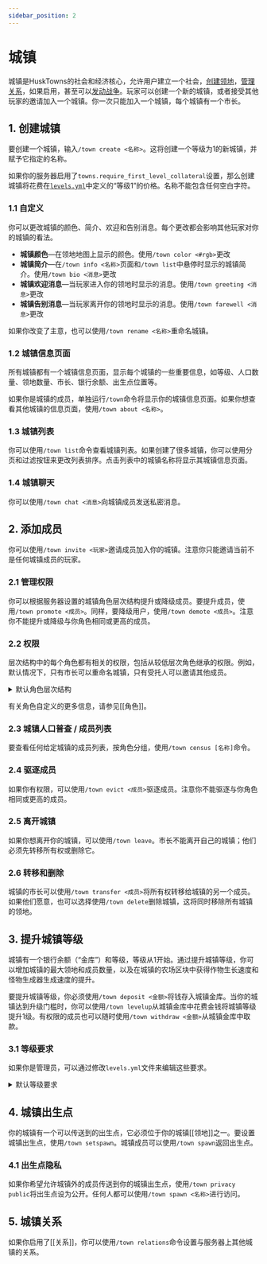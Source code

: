 ```yaml
---
sidebar_position: 2
---
```


# 城镇

城镇是HuskTowns的社会和经济核心，允许用户建立一个社会，[创建领地](claims)，[管理关系](Relations)，如果启用，甚至可以[发动战争](Wars)。玩家可以创建一个新的城镇，或者接受其他玩家的邀请加入一个城镇。你一次只能加入一个城镇，每个城镇有一个市长。

## 1. 创建城镇
要创建一个城镇，输入`/town create <名称>`。这将创建一个等级为1的新城镇，并赋予它指定的名称。

如果你的服务器启用了`towns.require_first_level_collateral`设置，那么创建城镇将花费在[`levels.yml`](config-files)中定义的“等级1”的价格。名称不能包含任何空白字符。

### 1.1 自定义
你可以更改城镇的颜色、简介、欢迎和告别消息。每个更改都会影响其他玩家对你的城镇的看法。
* **城镇颜色**—在领地地图上显示的颜色。使用`/town color <#rgb>`更改
* **城镇简介**—在`/town info <名称>`页面和`/town list`中悬停时显示的城镇简介。使用`/town bio <消息>`更改
* **城镇欢迎消息**—当玩家进入你的领地时显示的消息。使用`/town greeting <消息>`更改
* **城镇告别消息**—当玩家离开你的领地时显示的消息。使用`/town farewell <消息>`更改

如果你改变了主意，也可以使用`/town rename <名称>`重命名城镇。

### 1.2 城镇信息页面
所有城镇都有一个城镇信息页面，显示每个城镇的一些重要信息，如等级、人口数量、领地数量、市长、银行余额、出生点位置等。

如果你是城镇的成员，单独运行`/town`命令将显示你的城镇信息页面。如果你想查看其他城镇的信息页面，使用`/town about <名称>`。

### 1.3 城镇列表
你可以使用`/town list`命令查看城镇列表。如果创建了很多城镇，你可以使用分页和过滤按钮来更改列表排序。点击列表中的城镇名称将显示其城镇信息页面。

### 1.4 城镇聊天
你可以使用`/town chat <消息>`向城镇成员发送私密消息。

## 2. 添加成员
你可以使用`/town invite <玩家>`邀请成员加入你的城镇。注意你只能邀请当前不是任何城镇成员的玩家。

### 2.1 管理权限
你可以根据服务器设置的城镇角色层次结构提升或降级成员。要提升成员，使用`/town promote <成员>`。同样，要降级用户，使用`/town demote <成员>`。注意你不能提升或降级与你角色相同或更高的成员。

### 2.2 权限
层次结构中的每个角色都有相关的权限，包括从较低层次角色继承的权限。例如，默认情况下，只有市长可以重命名城镇，只有受托人可以邀请其他成员。

<details>
<summary>默认角色层次结构</summary>

| 角色权重 | 角色名称 | 权限                                                                                                                                                                                   |
|:-----------:|:---------:|----------------------------------------------------------------------------------------------------------------------------------------------------------------------------------------------|
|      3      |   市长   | `set_bio`, `evict`, `promote`, `demote`, `withdraw`, `level_up`, `set_rules`, `rename`, `set_color`, `declare_war`                                                                           |
|      2      |  受托人  | `set_farm`, `set_plot`, `manage_plot_members`, `trusted_access`, `unclaim`, `claim`, `set_greeting`, `set_farewell`, `invite`, `set_spawn`, `manage_relations`, `spawn_privacy`, `view_logs` |
|      1      | 居民  | `deposit`, `chat`, `claim_plot`, `spawn`                                                                                                                                                     |

</details>

有关角色自定义的更多信息，请参见[[角色]]。

### 2.3 城镇人口普查 / 成员列表
要查看任何给定城镇的成员列表，按角色分组，使用`/town census [名称]`命令。

### 2.4 驱逐成员
如果你有权限，可以使用`/town evict <成员>`驱逐成员。注意你不能驱逐与你角色相同或更高的成员。

### 2.5 离开城镇
如果你想离开你的城镇，可以使用`/town leave`。市长不能离开自己的城镇；他们必须先转移所有权或删除它。

### 2.6 转移和删除
城镇的市长可以使用`/town transfer <成员>`将所有权转移给城镇的另一个成员。如果他们愿意，也可以选择使用`/town delete`删除城镇，这将同时移除所有城镇的领地。

## 3. 提升城镇等级
城镇有一个银行余额（“金库”）和等级，等级从1开始。通过提升城镇等级，你可以增加城镇的最大领地和成员数量，以及在城镇的农场区块中获得作物生长速度和怪物生成器生成速度的提升。

要提升城镇等级，你必须使用`/town deposit <金额>`将钱存入城镇金库。当你的城镇达到升级门槛时，你可以使用`/town levelup`从城镇金库中花费金钱将城镇等级提升1级。有权限的成员也可以随时使用`/town withdraw <金额>`从城镇金库中取款。

### 3.1 等级要求
如果你是管理员，可以通过修改`levels.yml`文件来编辑这些要求。

<details>
<summary>默认等级要求</summary>

| 等级 | 升级成本  | 领地 | 成员 |
|:-----:|---------------|:------:|:-------:|
|   1   | 2,000         |   6    |    5    |
|   2   | 4,000         |   12   |   10    |
|   3   | 8,000         |   18   |   15    |
|   4   | 16,000        |   24   |   20    |
|   5   | 32,000        |   30   |   25    |
|   6   | 64,000        |   36   |   30    |
|   7   | 128,000       |   42   |   35    |
|   8   | 256,000       |   48   |   40    |
|   9   | 512,000       |   54   |   45    |
|  10   | 1,024,000     |   60   |   50    |
|  11   | 2,048,000     |   66   |   55    |
|  12   | 4,096,000     |   72   |   60    |
|  13   | 8,192,000     |   78   |   65    |
|  14   | 16,384,000    |   84   |   70    |
|  15   | 32,768,000    |   90   |   75    |
|  16   | 65,536,000    |   96   |   80    |
|  17   | 131,072,000   |  102   |   85    |
|  18   | 262,144,000   |  108   |   90    |
|  19   | 524,288,000   |  114   |   95    |
|  20   | 1,048,576,000 |  120   |   100   |

</details>

## 4. 城镇出生点
你的城镇有一个可以传送到的出生点，它必须位于你的城镇[[领地]]之一。要设置城镇出生点，使用`/town setspawn`。城镇成员可以使用`/town spawn`返回出生点。

### 4.1 出生点隐私
如果你希望允许城镇外的成员传送到你的城镇出生点，使用`/town privacy public`将出生点设为公开。任何人都可以使用`/town spawn <名称>`进行访问。

## 5. 城镇关系
如果你启用了[[关系]]，你可以使用`/town relations`命令设置与服务器上其他城镇的关系。
